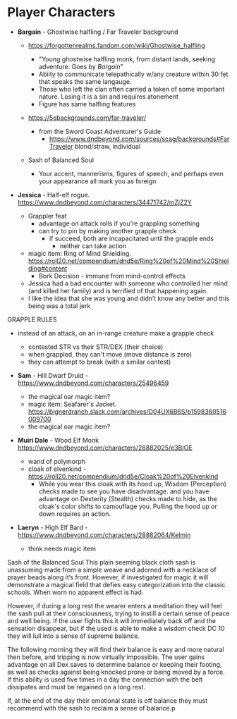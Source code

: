 # Player Characters


- **Bargain** - Ghostwise halfling / Far Traveler background
    - https://forgottenrealms.fandom.com/wiki/Ghostwise_halfling
        - "Young ghostwise halfling monk, from distant lands, seeking adventure. Goes by _Bargain_"
        - Abiity to communicate telepathically w/any creature within 30 fet that speaks 
          the same langauge.
         - Those who left the clan often carried a token of some important nature. Losing it is a 
           sin and requires atonement
        - Figure has same halfling features
    - https://5ebackgrounds.com/far-traveler/
        - from the Sword Coast Adventurer's Guide
            - https://www.dndbeyond.com/sources/scag/backgrounds#FarTraveler
blond/straw, individual
    - Sash of Balanced Soul

        - Your accent, mannerisms, figures of speech, and perhaps even your appearance all mark you as foreign

- **Jessica** - Half-elf rogue.  https://www.dndbeyond.com/characters/34471742/mZjZ2Y
    - Grappler feat
      - advantage on attack rolls if you're grappling something
      - can try to pin by making another grapple check
        - if succeed, both are incapacitated until the grapple ends
          - neither can take action
    - magic item: Ring of Mind Shielding. https://roll20.net/compendium/dnd5e/Ring%20of%20Mind%20Shielding#content
        - Bork Decision - immune from mind-control effects
    - Jessica had a bad encounter with someone who controlled her mind (and killed her family) and is terrified of that happening again.
    - I like the idea that she was young and didn’t know any better and this being was a total jerk

GRAPPLE RULES
- instead of an attack, on an in-range creature make a grapple check
  - contested STR vs their STR/DEX (their choice)
  - when grappled, they can't move (move distance is zero)
  - they can attempt to break (with a similar contest)

- **Sam** - Hill Dwarf Druid - https://www.dndbeyond.com/characters/25496459
   - the magical oar magic item?
    - magic item: Seafarer's Jacket. https://bignerdranch.slack.com/archives/D04UX6B6S/p1598360516009700
   - the magical oar magic item?




- **Muiri Dale** - Wood Elf Monk  https://www.dndbeyond.com/characters/28882025/e3BIOE
  - wand of polymorph
  - cloak of elvenkind - https://roll20.net/compendium/dnd5e/Cloak%20of%20Elvenkind
      - While you wear this cloak with its hood up, Wisdom
        (Perception) checks made to see you have disadvantage. and you
        have advantage on Dexterity (Stealth) checks made to hide, as
        the cloak's color shifts to camouflage you. Pulling the hood
        up or down requires an action.


- **Laeryn** - High Elf Bard - https://www.dndbeyond.com/characters/28882064/Kelmjn
  - think needs magic item



Sash of the Balanced Soul
This plain seeming black cloth sash is unassuming made from a simple
weave and adorned with a necklace of prayer beads along it’s
front. However, if investigated for magic it will demonstrate a
magical field that defies easy categorization into the classic
schools. When worn no apparent effect is had.

However, if during a long rest the wearer enters a meditation they
will feel the sash pull at their consciousness, trying to instill a
certain sense of peace and well being. If the user fights this it will
immediately back off and the sensation disappear, but if the used is
able to make a wisdom check DC 10 they will lull into a sense of
supreme balance.

The following morning they will find their balance is easy and more
natural then before, and tripping is now virtually impossible. The
user gains advantage on all Dex saves to determine balance or keeping
their footing, as well as checks against being knocked prone or being
moved by a force. If this ability is used five times in a day the
connection with the belt dissipates and must be regained on a long
rest.

If, at the end of the day their emotional state is off balance they
must recommend with the sash to reclaim a sense of balance.p

